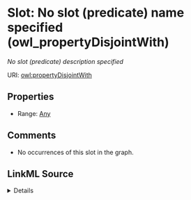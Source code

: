 

# Slot: No slot (predicate) name specified (owl_propertyDisjointWith)


_No slot (predicate) description specified_







URI: [owl:propertyDisjointWith](http://www.w3.org/2002/07/owl#propertyDisjointWith)



<!-- no inheritance hierarchy -->








## Properties

* Range: [Any](../classes/Any.md)





## Comments

* No occurrences of this slot in the graph.



## LinkML Source

<details>

```yaml
name: owl_propertyDisjointWith
description: No slot (predicate) description specified
title: No slot (predicate) name specified
comments:
- No occurrences of this slot in the graph.
from_schema: sawgraph-kg
rank: 1000
slot_uri: owl:propertyDisjointWith
alias: owl_propertyDisjointWith
range: Any

```
</details>